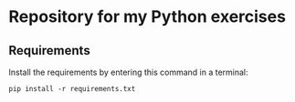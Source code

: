 Repository for my Python exercises
===
Requirements
---
Install the requirements by entering this command in a terminal:

```
pip install -r requirements.txt
```